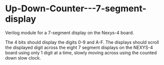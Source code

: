 # Up-Down-Counter---7-segment-display
Verilog module for a 7-segment display on the Nexys-4 board.

The 4 bits should display the digits 0-9 and A-F. The displays should scroll the displayed digit across the eight 7 segment displays on the NEXYS-4 board using only 1 digit at a time, slowly moving across using the counted down slow clock.
